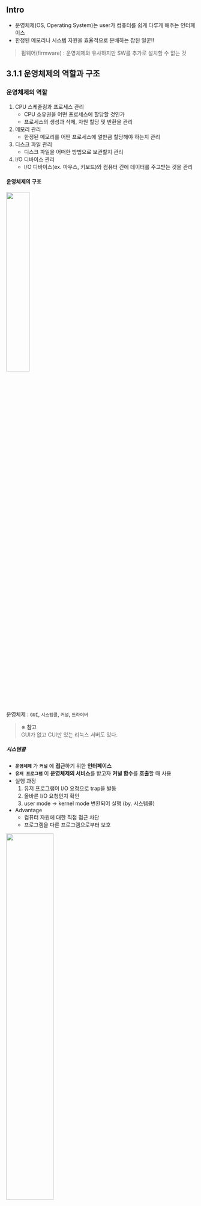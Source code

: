## Intro
- 운영체제(OS, Operating System)는 user가 컴퓨터를 쉽게 다루게 해주는 인터페이스
- 한정된 메모리나 시스템 자원을 효율적으로 분배하는 참된 일꾼!!

> 펌웨어(firmware) : 운영체제와 유사하지만 SW를 추가로 설치할 수 없는 것

## 3.1.1 운영체제의 역할과 구조
### 운영체제의 역할
1. CPU 스케줄링과 프로세스 관리
   - CPU 소유권을 어떤 프로세스에 할당할 것인가
   - 프로세스의 생성과 삭제, 자원 할당 및 반환을 관리     
2. 메모리 관리
    - 한정된 메모리를 어떤 프로세스에 얼만큼 할당해야 하는지 관리
3. 디스크 파일 관리
   - 디스크 파일을 어떠한 방법으로 보관할지 관리
4. I/O 디바이스 관리
   - I/O 디바이스(ex. 마우스, 키보드)와 컴퓨터 간에 데이터를 주고받는 것을 관리

#### 운영체제의 구조

<img src="https://github.com/codesooo/cs-study-jj/assets/88030238/68231e66-0aa6-437f-9cf8-6a990bee7af2" width="35%" height="35%">

운영체제 : `GUI`, `시스템콜`, `커널`, `드라이버` 
<br>

> **※ 참고** <br>
> GUI가 없고 CUI만 있는 리눅스 서버도 있다.



##### 시스템콜
- **`운영체제`** 가 **`커널`** 에 **접근**하기 위한 **인터페이스**
- **`유저 프로그램`** 이 **운영체제의 서비스**를 받고자 **커널 함수**를 **호출**할 때 사용
- 실행 과정
  1) 유저 프로그램이 I/O 요청으로 trap을 발동
  2) 올바른 I/O 요청인지 확인
  3) user mode -> kernel mode 변환되어 실행 (by. 시스템콜)
- Advantage
   - 컴퓨터 자원에 대한 직접 접근 차단
   - 프로그램을 다른 프로그램으로부터 보호

<img src="https://github.com/codesooo/cs-study-jj/assets/88030238/d6fc3693-29b0-4514-8e60-8de224cbfe87" width="50%" height="50%">

<br>

- **`프로세스`** 나 **`스레드`** 에서 **운영체제**로 요청을 할 때 **`시스템콜`** 과 **`커널`** 을 걸쳐 운영체제에 전달됨
- 시스템콜은 하나의 **추상화계층**!
  -> 네트워크 통신이나 데이터베이스 같은 **낮은 단계의 영역 처리**에 대한 부분을 많이 신경 쓰지 않고 프로그램을 구현 가능

###### modebit
- **`1`** :user mode or **`0`** :kernel mode 값을 가지는 **플래그 변수**
- 시스템콜이 작동될 때 modebit을 참고하여 **유저모드** / **커널모드**를 구분
- I/O 디바이스는 OS를 통해서만 작동해야 함
  - 그래야 공격을 막기 쉬움 -> 이를 위한 장치가 바로 **modebit**
  - user mode 기반으로 카메라가 켜진다면, 공격자가 카메라를 갑자기 켤 수 있음

<img src="https://github.com/codesooo/cs-study-jj/assets/88030238/f2d9ed53-0990-447e-9235-dc69dd54cec1" width="50%" height="50%">

1) 유저 프로그램이 카메라를 이용하려고 함 
2) 시스템콜 호출
3) modebit : 1 -> 0 (커널모드로 변경), 카메라 자원을 이용한 로직 수행
4) modebit : 0 -> 1 (유저모드로 변경), 로직 수행



## 3.1.2 컴퓨터의 요소
### CPU (Central Processing Unit)
- 산술논리연산장치, 제어장치, 레지스터로 구성된 컴퓨터 장치
- **`인터럽트`** 에 의해 단순히 **메모리에 존재하는 명령어를 해석**하여 실행하는 일꾼
- **운영체제의 커널(관리자 역할)** 이 프로그램을 메모리에 올려서 프로세스로 만들면 **CPU(일꾼)** 가 이를 처리함


#### 제어장치 (CU, Control Unit)
- **프로세스 조작을 지시**하는 CPU의 한 부품
- 입출력장치 간 통신 제어
- 명령어를 읽고 해석
- 데이터 처리를 위한 순서 결정

#### 레지스터
- CPU 안에 있는 매우 빠른 **임시 기억 장치**
- 연산 속도가 메모리보다 수십 배에서 수백 배까지 빠름 (CPU와 직접 연결되어 있기 때문)
- CPU는 자체적으로 데이터를 저장할 방법이 없음
  -> 레지스터를 거쳐 데이터를 전달

#### 산술논리연산장치 (ALU, Arithmetic Logic Unit)
- 산술 연산과 논리 연산을 계산하는 디지털 회로
  - 산술 연산 : 덧셈, 뺄셈 등
  - 논리 연산 : 배타적 논리합, 논리곱 등

##### CPU의 연산 처리
###### CPU에서 제어장치, 레지스터, 산술논리연산장치를 통해 연산하는 예
1. 제어장치가 메모리와 레지스터에 계산할 값을 로드.
2. 제어장치가 레지스터에 있는 값을 계산하라고 산술논리연산장치에 명령
3. 제어장치가 계산된 값을 다시 ***레지스터에서 메모리로*** 계산한 값을 저장
   
#### 인터럽트
- 어떤 신호가 들어왔을 때 CPU를 잠깐 정지시키는 것
- ex)
  - IO 디바이스(ex. 키보드, 마우스 등)로 인한 인터럽트
   - 0으로 솟자를나누는 산술연산에서의 인터럽트
   - 프로세스 오류
- 인터럽트가 발생되면 인터럽트 핸들러 함수가 모여 있는 인터럽트 벡터로 가서 인터럽트 핸들러함수가 실행됨
- 인터럽트 간에는 우선순위가 있음. 우선순위에 따라 실행됨


##### 하드웨어 인터럽트
- IO 디바이스에서 발생하는 인터럽트
  - ex) 키보드 연결, 마우스 연결 등
- 실행 과정
   - 인터럽트 라인이 설계된 이후 순차적인 인터럽트 실행을 중지
   - 운영체제에 시스템콜 요청
   - 원하는 디바이스로 향함
   - 디바이스에 있는 작은 로컬 버퍼에 접근하여 일을 수행
     
##### 소프트웨어 인터럽트
- trap(트랩)이라고도 함
- 프로세스가 시스템콜을 호출할 때 발동
  - ex) 프로세스 오류 등
    
### DMA 컨트롤러
- I/O 디바이스가 메모리에 직접 접근할 수 있도록 하는 하드웨어 장치
- CPU의 부하를 막아주고 CPU의 일을 부담하는 보조일꾼
  - CPU에만 너무 많은 인터럽트 요청이 들어오기 때문
- 하나의 작업을 CPU와 DMA 컨트롤러가 동시에 하는 것을 방지
  
### 메모리
- 전자회로에서 데이터 or 상태 or 명령어 등을 기록하는 장치
- RAM(Random Access Memory)을 일컬어 메모리라고도 한다.
- **`CPU`** : 계산 담당, **`메모리`** : 기억 담당
- 공장에 비유
  - CPU : 일꾼
  - 메모리 : 작업장
  - 작업장의 크기 == 메모리의 크기
- 메모리가 크면 클수록 많은 일을 동시에 할 수 있음
  
### 타이머
- 특정 프로그램에 시간 제한을 다는 역할
- 시간이 많이 걸리는 프로그램이 작동할 때 제한을 걸기 위해 존재

### 디바이스 컨트롤러
- 컴퓨터와 연결되어 있는 IO 디바이스들의 작은 CPU를 말함

> 로컬 버퍼
> <br> - 각 디바이스에서 데이터를 임시로 저장하기 위한 작은 메모리
> <br> - 디바이스 컨트롤러 옆에 붙어 있음

## 용어 정리
#### GUI (Graphic User Interface)
user가 전자장치와 상호작용할 수 있도록 하는 user interface의 한 현태이다. <br>
아이콘을 마우스로 클릭하는 단순한 동작으로 컴퓨터와 상호작용할 수 있도록 한다.

#### 드라이버
HW를 제어하기 위한 소프트웨어

#### CUI (Command User Interface)
그래픽이 아닌 명령어로 처리하는 인터페이스

#### I/O 요청
입출력 함수, 데이터베이스, 네트워크, 파일 접근 등에 관한 일

#### 드라이버
하드웨어를 제어하기 위한 소프트웨어

#### 유저모드 user mode
user가 접근할 수 있는 영역을 제한적으로 두며 컴퓨터 자원에 함부로 침범하지 못하는 모드

#### 커널모드 kernel mode
모든 컴퓨터 자원에 접근할 수 있는 모드

#### 커널
- 운영체제의 핵심 부분
- 시스템콜 인터페이스를 제공
- 보안, 메모리, 프로세스, 파일 시스템, I/O 디바이스, I/O 요청 관리 등 운영체제의 중추 역할

#### 인터럽트 핸들러 함수
- 인터럽트가 발생했을 때 이를 핸들링하기 위한 함수
- 커널 내부의 IRQ를 통해 호출되며 request_irq()를 통해 인터럽트 핸들러 함수를 등록

